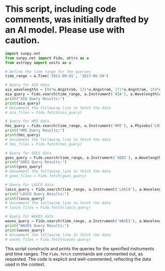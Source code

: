 # This script, including code comments, was initially drafted by an AI model. Please use with caution.

```python
import sunpy.net
from sunpy.net import Fido, attrs as a
from astropy import units as u

# Define the time range for the queries
time_range = a.Time('2011-09-01', '2017-06-30')

# Query for AIA data
aia_wavelengths = [94*u.Angstrom, 131*u.Angstrom, 171*u.Angstrom, 193*u.Angstrom, 211*u.Angstrom, 304*u.Angstrom, 335*u.Angstrom, 1600*u.Angstrom, 1700*u.Angstrom]
aia_query = Fido.search(time_range, a.Instrument('AIA'), a.Wavelength(aia_wavelengths))
print("AIA Query Results:")
print(aia_query)
# Uncomment the following line to fetch the data
# aia_files = Fido.fetch(aia_query)

# Query for HMI data
hmi_query = Fido.search(time_range, a.Instrument('HMI'), a.Physobs('LOS_magnetic_field'))
print("HMI Query Results:")
print(hmi_query)
# Uncomment the following line to fetch the data
# hmi_files = Fido.fetch(hmi_query)

# Query for GOES data
goes_query = Fido.search(time_range, a.Instrument('GOES'), a.Wavelength(1*u.Angstrom, 8*u.Angstrom))
print("GOES Query Results:")
print(goes_query)
# Uncomment the following line to fetch the data
# goes_files = Fido.fetch(goes_query)

# Query for LASCO data
lasco_query = Fido.search(time_range, a.Instrument('LASCO'), a.Wavelength(5294*u.Angstrom, 6576*u.Angstrom))
print("LASCO Query Results:")
print(lasco_query)
# Uncomment the following line to fetch the data
# lasco_files = Fido.fetch(lasco_query)

# Query for WAVES data
waves_query = Fido.search(time_range, a.Instrument('WAVES'), a.Wavelength(0.02*u.MHz, 13.825*u.MHz))
print("WAVES Query Results:")
print(waves_query)
# Uncomment the following line to fetch the data
# waves_files = Fido.fetch(waves_query)
```

This script constructs and prints the queries for the specified instruments and time ranges. The `Fido.fetch` commands are commented out, as requested. The code is explicit and well-commented, reflecting the data used in the context.
